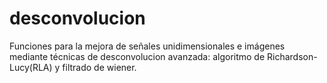 # desconvolucion
Funciones para la mejora de señales unidimensionales e imágenes mediante técnicas de desconvolucion avanzada: algoritmo de Richardson-Lucy(RLA) y filtrado de wiener.
